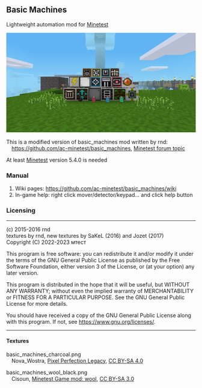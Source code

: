 ## Basic Machines

Lightweight automation mod for [Minetest](https://www.minetest.net)

![screenshot](screenshot.png)

This is a modified version of basic_machines mod written by rnd:\
&emsp;https://github.com/ac-minetest/basic_machines, [Minetest forum topic](https://forum.minetest.net/viewtopic.php?t=12033)

At least [Minetest](https://www.minetest.net) version 5.4.0 is needed

### Manual

1. Wiki pages: https://github.com/ac-minetest/basic_machines/wiki
2. In-game help: right click mover/detector/keypad... and click help button

### Licensing

---
(c) 2015-2016 rnd\
textures by rnd, new textures by SaKeL (2016) and Jozet (2017)\
Copyright (C) 2022-2023 мтест

This program is free software: you can redistribute it and/or modify
it under the terms of the GNU General Public License as published by
the Free Software Foundation, either version 3 of the License, or
(at your option) any later version.

This program is distributed in the hope that it will be useful,
but WITHOUT ANY WARRANTY; without even the implied warranty of
MERCHANTABILITY or FITNESS FOR A PARTICULAR PURPOSE. See the
GNU General Public License for more details.

You should have received a copy of the GNU General Public License
along with this program. If not, see <https://www.gnu.org/licenses/>.

---

#### Textures

basic_machines_charcoal.png\
&emsp;Nova_Wostra, [Pixel Perfection Legacy](https://www.curseforge.com/minecraft/texture-packs/pixel-perfection-legacy), [CC BY-SA 4.0](https://creativecommons.org/licenses/by-sa/4.0/)

basic_machines_wool_black.png\
&emsp;Cisoun, [Minetest Game mod: wool](https://github.com/minetest/minetest_game/tree/master/mods/wool), [CC BY-SA 3.0](https://creativecommons.org/licenses/by-sa/3.0/)